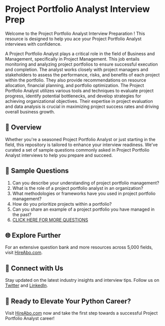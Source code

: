 # Project Portfolio Analyst Interview Prep

Welcome to the Project Portfolio Analyst Interview Preparation ! This resource is designed to help you ace your Project Portfolio Analyst interviews with confidence.

A Project Portfolio Analyst plays a critical role in the field of Business and Management, specifically in Project Management. This job entails monitoring and analyzing project portfolios to ensure successful execution and completion. The analyst works closely with project managers and stakeholders to assess the performance, risks, and benefits of each project within the portfolio. They also provide recommendations on resource allocation, financial planning, and portfolio optimization. The Project Portfolio Analyst utilizes various tools and techniques to evaluate project progress, identify potential bottlenecks, and develop strategies for achieving organizational objectives. Their expertise in project evaluation and data analysis is crucial in maximizing project success rates and driving overall business growth.

## 🚀 Overview

Whether you're a seasoned Project Portfolio Analyst or just starting in the field, this repository is tailored to enhance your interview readiness. We've curated a set of sample questions commonly asked in Project Portfolio Analyst interviews to help you prepare and succeed.

## 📝 Sample Questions

1. Can you describe your understanding of project portfolio management?
2. What is the role of a project portfolio analyst in an organization?
3. What methodologies or frameworks have you used in project portfolio management?
4. How do you prioritize projects within a portfolio?
5. Can you share an example of a project portfolio you have managed in the past?
6. [CLICK HERE FOR MORE QUESTIONS](https://hireabo.com/job/1_3_28/Project%20Portfolio%20Analyst)

## 🌐 Explore Further

For an extensive question bank and more resources across 5,000 fields, visit [HireAbo.com](https://www.hireabo.com).

## 📱 Connect with Us

Stay updated on the latest industry insights and interview tips. Follow us on [Twitter](https://twitter.com/hireabo) and [LinkedIn](https://www.linkedin.com/in/hire-abo-3609972a8/).

## 🚀 Ready to Elevate Your Python Career?

Visit [HireAbo.com](https://www.hireabo.com) now and take the first step towards a successful Project Portfolio Analyst career!